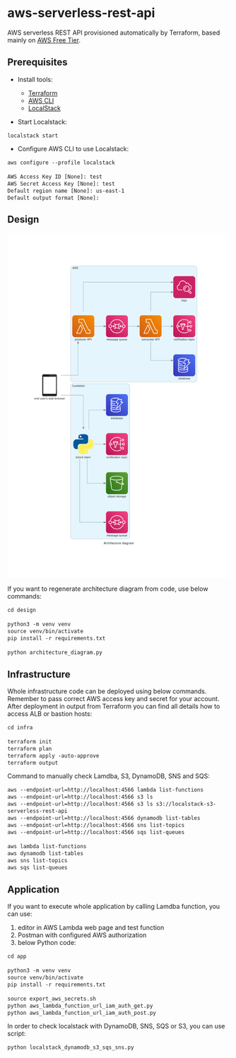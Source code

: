 # aws-serverless-rest-api

AWS serverless REST API provisioned automatically by Terraform, based mainly on [AWS Free Tier](https://aws.amazon.com/free/).

## Prerequisites

* Install tools:
  * [Terraform](https://learn.hashicorp.com/tutorials/terraform/install-cli)
  * [AWS CLI](https://docs.aws.amazon.com/cli/latest/userguide/getting-started-install.html)
  * [LocalStack](https://docs.localstack.cloud/get-started/#localstack-cli)

* Start Localstack:

```
localstack start
```

* Configure AWS CLI to use Localstack:

```
aws configure --profile localstack

AWS Access Key ID [None]: test
AWS Secret Access Key [None]: test
Default region name [None]: us-east-1
Default output format [None]:
```

## Design

![Architecture diagram](design/architecture_diagram.png)

If you want to regenerate architecture diagram from code, use below commands:

```
cd design

python3 -m venv venv
source venv/bin/activate
pip install -r requirements.txt

python architecture_diagram.py
```

## Infrastructure

Whole infrastructure code can be deployed using below commands. Remember to pass correct AWS access key and secret for your account. After deployment in output from Terraform you can find all details how to access ALB or bastion hosts:

```
cd infra

terraform init
terraform plan
terraform apply -auto-approve
terraform output
```

Command to manually check Lamdba, S3, DynamoDB, SNS and SQS:

```
aws --endpoint-url=http://localhost:4566 lambda list-functions
aws --endpoint-url=http://localhost:4566 s3 ls
aws --endpoint-url=http://localhost:4566 s3 ls s3://localstack-s3-serverless-rest-api
aws --endpoint-url=http://localhost:4566 dynamodb list-tables
aws --endpoint-url=http://localhost:4566 sns list-topics
aws --endpoint-url=http://localhost:4566 sqs list-queues

aws lambda list-functions
aws dynamodb list-tables
aws sns list-topics
aws sqs list-queues
```

## Application

If you want to execute whole application by calling Lamdba function, you can use:

1. editor in AWS Lambda web page and test function
2. Postman with configured AWS authorization
3. below Python code:

```
cd app

python3 -m venv venv
source venv/bin/activate
pip install -r requirements.txt

source export_aws_secrets.sh
python aws_lambda_function_url_iam_auth_get.py
python aws_lambda_function_url_iam_auth_post.py
```

In order to check localstack with DynamoDB, SNS, SQS or S3, you can use script:

```
python localstack_dynamodb_s3_sqs_sns.py
```
